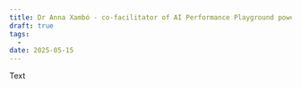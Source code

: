 ```yaml
---
title: Dr Anna Xambó - co-facilitator of AI Performance Playground powered by S+T+ARTS at Sonar+D 2025
draft: true
tags:
  - 
date: 2025-05-15
---
```

Text